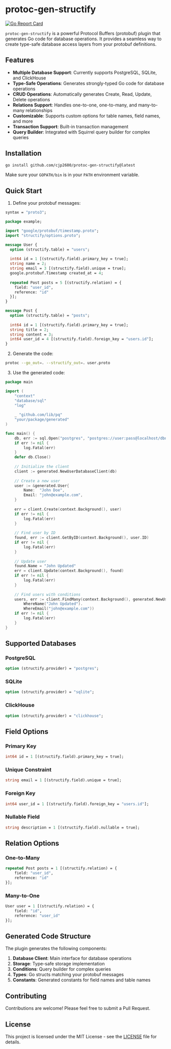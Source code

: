 # protoc-gen-structify

[![Go Report Card](https://goreportcard.com/badge/github.com/cjp2600/protoc-gen-structify)](https://goreportcard.com/report/github.com/cjp2600/protoc-gen-structify)

`protoc-gen-structify` is a powerful Protocol Buffers (protobuf) plugin that generates Go code for database operations. It provides a seamless way to create type-safe database access layers from your protobuf definitions.

## Features

- **Multiple Database Support**: Currently supports PostgreSQL, SQLite, and ClickHouse
- **Type-Safe Operations**: Generates strongly-typed Go code for database operations
- **CRUD Operations**: Automatically generates Create, Read, Update, Delete operations
- **Relations Support**: Handles one-to-one, one-to-many, and many-to-many relationships
- **Customizable**: Supports custom options for table names, field names, and more
- **Transaction Support**: Built-in transaction management
- **Query Builder**: Integrated with Squirrel query builder for complex queries

## Installation

```bash
go install github.com/cjp2600/protoc-gen-structify@latest
```

Make sure your `GOPATH/bin` is in your `PATH` environment variable.

## Quick Start

1. Define your protobuf messages:

```protobuf
syntax = "proto3";

package example;

import "google/protobuf/timestamp.proto";
import "structify/options.proto";

message User {
  option (structify.table) = "users";
  
  int64 id = 1 [(structify.field).primary_key = true];
  string name = 2;
  string email = 3 [(structify.field).unique = true];
  google.protobuf.Timestamp created_at = 4;
  
  repeated Post posts = 5 [(structify.relation) = {
    field: "user_id",
    reference: "id"
  }];
}

message Post {
  option (structify.table) = "posts";
  
  int64 id = 1 [(structify.field).primary_key = true];
  string title = 2;
  string content = 3;
  int64 user_id = 4 [(structify.field).foreign_key = "users.id"];
}
```

2. Generate the code:

```bash
protoc --go_out=. --structify_out=. user.proto
```

3. Use the generated code:

```go
package main

import (
    "context"
    "database/sql"
    "log"
    
    _ "github.com/lib/pq"
    "your/package/generated"
)

func main() {
    db, err := sql.Open("postgres", "postgres://user:pass@localhost/dbname?sslmode=disable")
    if err != nil {
        log.Fatal(err)
    }
    defer db.Close()
    
    // Initialize the client
    client := generated.NewUserDatabaseClient(db)
    
    // Create a new user
    user := &generated.User{
        Name:  "John Doe",
        Email: "john@example.com",
    }
    
    err = client.Create(context.Background(), user)
    if err != nil {
        log.Fatal(err)
    }
    
    // Find user by ID
    found, err := client.GetByID(context.Background(), user.ID)
    if err != nil {
        log.Fatal(err)
    }
    
    // Update user
    found.Name = "John Updated"
    err = client.Update(context.Background(), found)
    if err != nil {
        log.Fatal(err)
    }
    
    // Find users with conditions
    users, err := client.FindMany(context.Background(), generated.NewUserCondition().
        WhereName("John Updated").
        WhereEmail("john@example.com"))
    if err != nil {
        log.Fatal(err)
    }
}
```

## Supported Databases

### PostgreSQL
```protobuf
option (structify.provider) = "postgres";
```

### SQLite
```protobuf
option (structify.provider) = "sqlite";
```

### ClickHouse
```protobuf
option (structify.provider) = "clickhouse";
```

## Field Options

### Primary Key
```protobuf
int64 id = 1 [(structify.field).primary_key = true];
```

### Unique Constraint
```protobuf
string email = 1 [(structify.field).unique = true];
```

### Foreign Key
```protobuf
int64 user_id = 1 [(structify.field).foreign_key = "users.id"];
```

### Nullable Field
```protobuf
string description = 1 [(structify.field).nullable = true];
```

## Relation Options

### One-to-Many
```protobuf
repeated Post posts = 1 [(structify.relation) = {
    field: "user_id",
    reference: "id"
}];
```

### Many-to-One
```protobuf
User user = 1 [(structify.relation) = {
    field: "id",
    reference: "user_id"
}];
```

## Generated Code Structure

The plugin generates the following components:

1. **Database Client**: Main interface for database operations
2. **Storage**: Type-safe storage implementation
3. **Conditions**: Query builder for complex queries
4. **Types**: Go structs matching your protobuf messages
5. **Constants**: Generated constants for field names and table names

## Contributing

Contributions are welcome! Please feel free to submit a Pull Request.

## License

This project is licensed under the MIT License - see the [LICENSE](LICENSE) file for details.